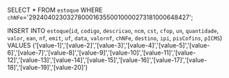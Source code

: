 SELECT * FROM `estoque` WHERE `chNFe`='29240402303278000163550010000273181000648427';

INSERT INTO `estoque`(`id`, `codigo`, `descricao`, `ncm`, `cst`, `cfop`, `un`, `quantidade`, `valor`, `ean`, `nf`, `emit`, `uf`, `data`, `valornf`, `chNFe`, `destino`, `ipi`, `pisCofins`, `pICMS`) VALUES ('[value-1]','[value-2]','[value-3]','[value-4]','[value-5]','[value-6]','[value-7]','[value-8]','[value-9]','[value-10]','[value-11]','[value-12]','[value-13]','[value-14]','[value-15]','[value-16]','[value-17]','[value-18]','[value-19]','[value-20]')